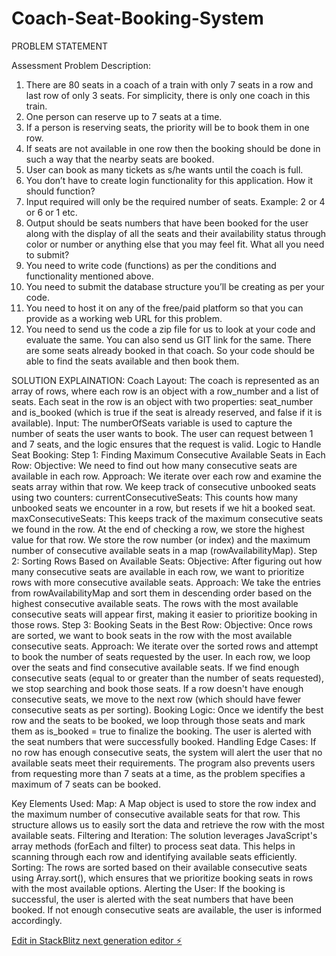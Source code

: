 # Coach-Seat-Booking-System
PROBLEM STATEMENT

Assessment
Problem Description:
1. There are 80 seats in a coach of a train with only 7 seats in a row and last row of only 3
seats. For simplicity, there is only one coach in this train.
2. One person can reserve up to 7 seats at a time.
3. If a person is reserving seats, the priority will be to book them in one row.
4. If seats are not available in one row then the booking should be done in such a way that the
nearby seats are booked.
5. User can book as many tickets as s/he wants until the coach is full.
6. You don’t have to create login functionality for this application.
How it should function?
1. Input required will only be the required number of seats. Example: 2 or 4 or 6 or 1 etc.
2. Output should be seats numbers that have been booked for the user along with the display of
all the seats and their availability status through color or number or anything else that you may
feel fit.
What all you need to submit?
1. You need to write code (functions) as per the conditions and functionality mentioned above.
2. You need to submit the database structure you’ll be creating as per your code.
3. You need to host it on any of the free/paid platform so that you can provide as a working web
URL for this problem.
4. You need to send us the code a zip file for us to look at your code and evaluate the same.
You can also send us GIT link for the same.
There are some seats already booked in that coach. So your code should be able to find the
seats available and then book them.

SOLUTION EXPLAINATION:
Coach Layout:
The coach is represented as an array of rows, where each row is an object with a row_number and a list of seats.
Each seat in the row is an object with two properties: seat_number and is_booked (which is true if the seat is already reserved, and false if it is available).
Input:
The numberOfSeats variable is used to capture the number of seats the user wants to book.
The user can request between 1 and 7 seats, and the logic ensures that the request is valid.
Logic to Handle Seat Booking:
Step 1: Finding Maximum Consecutive Available Seats in Each Row:
Objective: We need to find out how many consecutive seats are available in each row.
Approach:
We iterate over each row and examine the seats array within that row.
We keep track of consecutive unbooked seats using two counters:
currentConsecutiveSeats: This counts how many unbooked seats we encounter in a row, but resets if we hit a booked seat.
maxConsecutiveSeats: This keeps track of the maximum consecutive seats we found in the row. At the end of checking a row, we store the highest value for that row.
We store the row number (or index) and the maximum number of consecutive available seats in a map (rowAvailabilityMap).
Step 2: Sorting Rows Based on Available Seats:
Objective: After figuring out how many consecutive seats are available in each row, we want to prioritize rows with more consecutive available seats.
Approach:
We take the entries from rowAvailabilityMap and sort them in descending order based on the highest consecutive available seats.
The rows with the most available consecutive seats will appear first, making it easier to prioritize booking in those rows.
Step 3: Booking Seats in the Best Row:
Objective: Once rows are sorted, we want to book seats in the row with the most available consecutive seats.
Approach:
We iterate over the sorted rows and attempt to book the number of seats requested by the user.
In each row, we loop over the seats and find consecutive available seats.
If we find enough consecutive seats (equal to or greater than the number of seats requested), we stop searching and book those seats.
If a row doesn't have enough consecutive seats, we move to the next row (which should have fewer consecutive seats as per sorting).
Booking Logic:
Once we identify the best row and the seats to be booked, we loop through those seats and mark them as is_booked = true to finalize the booking.
The user is alerted with the seat numbers that were successfully booked.
Handling Edge Cases:
If no row has enough consecutive seats, the system will alert the user that no available seats meet their requirements.
The program also prevents users from requesting more than 7 seats at a time, as the problem specifies a maximum of 7 seats can be booked.

Key Elements Used:
Map: A Map object is used to store the row index and the maximum number of consecutive available seats for that row. This structure allows us to easily sort the data and retrieve the row with the most available seats.
Filtering and Iteration: The solution leverages JavaScript's array methods (forEach and filter) to process seat data. This helps in scanning through each row and identifying available seats efficiently.
Sorting: The rows are sorted based on their available consecutive seats using Array.sort(), which ensures that we prioritize booking seats in rows with the most available options.
Alerting the User: If the booking is successful, the user is alerted with the seat numbers that have been booked. If not enough consecutive seats are available, the user is informed accordingly.

[Edit in StackBlitz next generation editor ⚡️](https://stackblitz.com/~/github.com/MayankShukla2508/Coach-Seat-Booking-System)
